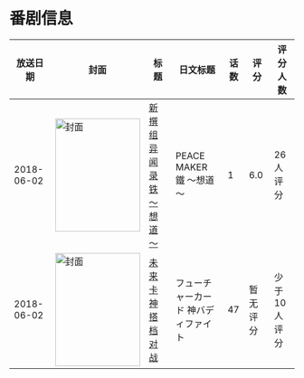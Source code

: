 # 番剧信息

|放送日期|封面|标题|日文标题|话数|评分|评分人数|
|---|---|---|---|---|---|---|
|2018-06-02|<img src="//lain.bgm.tv/pic/cover/c/e9/58/178648_4aas2.jpg" alt="封面" style="width:150px;height:200px;object-fit:cover;">|[新撰组异闻录 铁 ～想道～](https://bangumi.tv/subject/178648)|PEACE MAKER 鐵 ～想道～|1|6.0|26人评分|
|2018-06-02|<img src="//lain.bgm.tv/pic/cover/c/78/e2/242978_Zz4aA.jpg" alt="封面" style="width:150px;height:200px;object-fit:cover;">|[未来卡 神搭档对战](https://bangumi.tv/subject/242978)|フューチャーカード 神バディファイト|47|暂无评分|少于10人评分|
